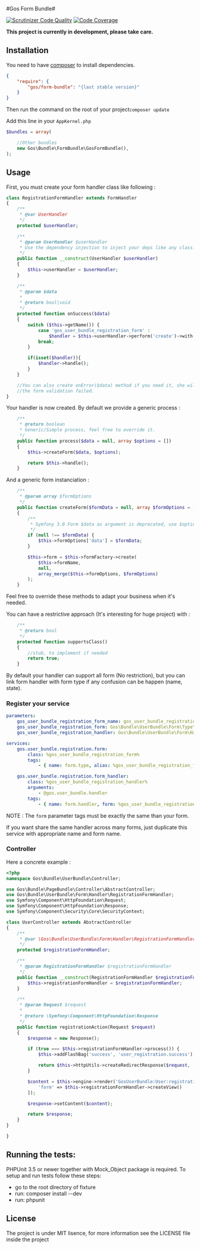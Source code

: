 #Gos Form Bundle#

[![Scrutinizer Code Quality](https://scrutinizer-ci.com/g/GeniusesOfSymfony/FormBundle/badges/quality-score.png?b=master)](https://scrutinizer-ci.com/g/GeniusesOfSymfony/FormBundle/?branch=master) [![Code Coverage](https://scrutinizer-ci.com/g/GeniusesOfSymfony/FormBundle/badges/coverage.png?b=master)](https://scrutinizer-ci.com/g/GeniusesOfSymfony/FormBundle/?branch=master)

**This project is currently in development, please take care.**

Installation
-------------

You need to have [composer](https://getcomposer.org/) to install dependencies.

```json
{
    "require": {
        "gos/form-bundle": "{last stable version}"
    }
}
```

Then run the command on the root of your project`composer update`

Add this line in your `AppKernel.php`

```php
$bundles = array(

	//Other bundles
    new Gos\Bundle\FormBundle\GosFormBundle(),
);
```

Usage
------

First, you must create your form handler class like following : 

```php
class RegistrationFormHandler extends FormHandler
{
    /**
     * @var UserHandler
     */
    protected $userHandler;

    /**
     * @param UserHandler $userHandler
     * Use the dependency injection to inject your deps like any class.
     */
    public function __construct(UserHandler $userHandler)
    {
        $this->userHandler = $userHandler;
    }

    /**
     * @param $data
     *
     * @return bool|void
     */
    protected function onSuccess($data)
    {
        switch ($this->getName()) {
            case 'gos_user_bundle_registration_form' :
                $handler = $this->userHandler->perform('create')->with($data);
            break;
        }

        if(isset($handler)){
            $handler->handle();
        }
    }

    //You can also create onError($data) method if you need it, she will be called when
    //the form validation failed.
}
```

Your handler is now created. By default we provide a generic process :

```php
    /**
     * @return boolean
     * Generic/Simple process, feel free to override it.
     */
    public function process($data = null, array $options = [])
    {
        $this->createForm($data, $options);

        return $this->handle();
    }
```

And a generic form instanciation :

```php
    /**
     * @param array $formOptions
     */
    public function createForm($formData = null, array $formOptions = [])
    {
        /**
         * Symfony 3.0 Form $data as argument is deprecated, use $options['data'] instead
         */
        if (null !== $formData) {
            $this->formOptions['data'] = $formData;
        }

        $this->form = $this->formFactory->create(
            $this->formName,
            null,
            array_merge($this->formOptions, $formOptions)
        );
    }
```

Feel free to override these methods to adapt your business when it's needed.

You can have a restrictive approach (It's interesting for huge project) with :

```php
    /**
     * @return bool
     */
    protected function supportsClass()
    {
        //stub, to implement if needed
        return true;
    }
```

By default your handler can support all form (No restriction), but you can link form handler with form type if any confusion can be happen (name, state).

### Register your service

```yml
parameters:
    gos_user_bundle_registration_form_name: gos_user_bundle_registration_form
    gos_user_bundle_registration_form: Gos\Bundle\UserBundle\Form\Type\RegistrationType
    gos_user_bundle_registration_handler: Gos\Bundle\UserBundle\Form\Handler\RegistrationFormHandler

services:
    gos.user_bundle.registration.form:
        class: %gos_user_bundle_registration_form%
        tags:
            - { name: form.type, alias: %gos_user_bundle_registration_form_name% }

    gos.user_bundle.registration.form_handler:
        class: %gos_user_bundle_registration_handler%
        arguments:
            - @gos.user_bundle.handler
        tags:
            - { name: form.handler, form: %gos_user_bundle_registration_form_name% }
```

NOTE : The `form` parameter tags must be exactly the same than your form.

If you want share the same handler across many forms, just duplicate this service with appropriate name and form name.

### Controller

Here a concrete example :

```php
<?php
namespace Gos\Bundle\UserBundle\Controller;

use Gos\Bundle\PageBundle\Controller\AbstractController;
use Gos\Bundle\UserBundle\Form\Handler\RegistrationFormHandler;
use Symfony\Component\HttpFoundation\Request;
use Symfony\Component\HttpFoundation\Response;
use Symfony\Component\Security\Core\SecurityContext;

class UserController extends AbstractController
{
    /**
     * @var \Gos\Bundle\UserBundle\Form\Handler\RegistrationFormHandler
     */
    protected $registrationFormHandler;

    /**
     * @param RegistrationFormHandler $registrationFormHandler
     */
    public function __construct(RegistrationFormHandler $registrationFormHandler) {
        $this->registrationFormHandler = $registrationFormHandler;
    }

    /**
     * @param Request $request
     *
     * @return \Symfony\Component\HttpFoundation\Response
     */
    public function registrationAction(Request $request)
    {
        $response = new Response();

        if (true === $this->registrationFormHandler->process()) {
            $this->addFlashBag('success', 'user_registration.success');

            return $this->httpUtils->createRedirectResponse($request, 'login');
        }

        $content = $this->engine->render('GosUserBundle:User:registration.html.twig', [
            'form' => $this->registrationFormHandler->createView()
        ]);

        $response->setContent($content);

        return $response;
    }
}

}
```

Running the tests:
------------------

PHPUnit 3.5 or newer together with Mock_Object package is required. To setup and run tests follow these steps:

* go to the root directory of fixture
* run: composer install --dev
* run: phpunit

License
---------

The project is under MIT lisence, for more information see the LICENSE file inside the project
